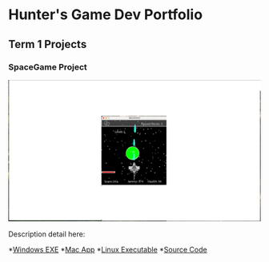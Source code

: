 # Hunter's Game Dev Portfolio

## Term 1 Projects

### SpaceGame Project

![SpaceGame](https://github.com/9684224/portfolio/blob/main/images/SpaceGame.png?raw=true)

Description detail here:

*[Windows EXE]()
*[Mac App]()
*[Linux Executable]()
*[Source Code]()
